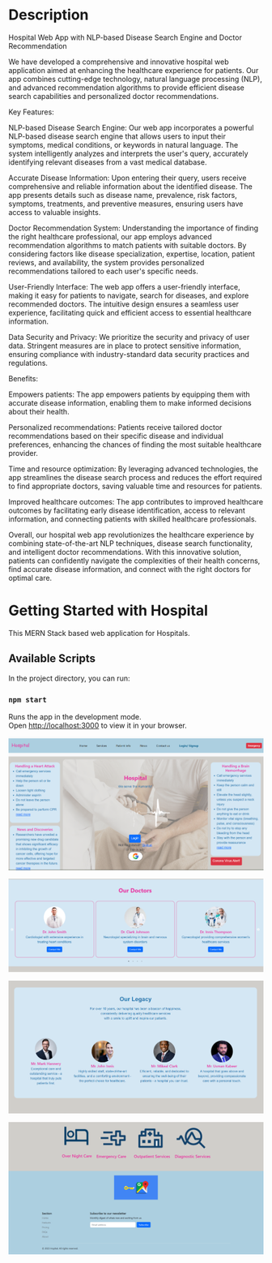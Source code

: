 # Description
Hospital Web App with NLP-based Disease Search Engine and Doctor Recommendation

We have developed a comprehensive and innovative hospital web application aimed at enhancing the healthcare experience for patients. Our app combines cutting-edge technology, natural language processing (NLP), and advanced recommendation algorithms to provide efficient disease search capabilities and personalized doctor recommendations.

Key Features:

NLP-based Disease Search Engine: Our web app incorporates a powerful NLP-based disease search engine that allows users to input their symptoms, medical conditions, or keywords in natural language. The system intelligently analyzes and interprets the user's query, accurately identifying relevant diseases from a vast medical database.

Accurate Disease Information: Upon entering their query, users receive comprehensive and reliable information about the identified disease. The app presents details such as disease name, prevalence, risk factors, symptoms, treatments, and preventive measures, ensuring users have access to valuable insights.

Doctor Recommendation System: Understanding the importance of finding the right healthcare professional, our app employs advanced recommendation algorithms to match patients with suitable doctors. By considering factors like disease specialization, expertise, location, patient reviews, and availability, the system provides personalized recommendations tailored to each user's specific needs.

User-Friendly Interface: The web app offers a user-friendly interface, making it easy for patients to navigate, search for diseases, and explore recommended doctors. The intuitive design ensures a seamless user experience, facilitating quick and efficient access to essential healthcare information.

Data Security and Privacy: We prioritize the security and privacy of user data. Stringent measures are in place to protect sensitive information, ensuring compliance with industry-standard data security practices and regulations.

Benefits:

Empowers patients: The app empowers patients by equipping them with accurate disease information, enabling them to make informed decisions about their health.

Personalized recommendations: Patients receive tailored doctor recommendations based on their specific disease and individual preferences, enhancing the chances of finding the most suitable healthcare provider.

Time and resource optimization: By leveraging advanced technologies, the app streamlines the disease search process and reduces the effort required to find appropriate doctors, saving valuable time and resources for patients.

Improved healthcare outcomes: The app contributes to improved healthcare outcomes by facilitating early disease identification, access to relevant information, and connecting patients with skilled healthcare professionals.

Overall, our hospital web app revolutionizes the healthcare experience by combining state-of-the-art NLP techniques, disease search functionality, and intelligent doctor recommendations. With this innovative solution, patients can confidently navigate the complexities of their health concerns, find accurate disease information, and connect with the right doctors for optimal care.

# Getting Started with Hospital
This MERN Stack based web application for Hospitals.

## Available Scripts
In the project directory, you can run:

### `npm start`

Runs the app in the development mode.\
Open [http://localhost:3000](http://localhost:3000) to view it in your browser.

![Image-1](h1.png)


![Image-2](h2.png)


![Image-3](h3.png)


![Image-4](h4.png)
